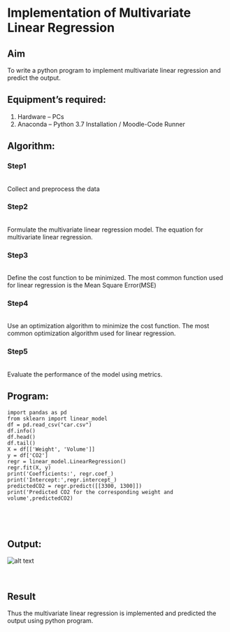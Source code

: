 # Implementation of Multivariate Linear Regression
## Aim
To write a python program to implement multivariate linear regression and predict the output.
## Equipment’s required:
1.	Hardware – PCs
2.	Anaconda – Python 3.7 Installation / Moodle-Code Runner
## Algorithm:
### Step1
<br>Collect and preprocess the data

### Step2
<br>Formulate the multivariate linear regression model. The equation for multivariate linear regression.

### Step3
<br>Define the cost function to be minimized. The most common function used for linear regression is the Mean Square Error(MSE)

### Step4
<br>Use an optimization algorithm to minimize the cost function. The most common optimization algorithm used for linear regression.

### Step5
<br>Evaluate the performance of the model using metrics.

## Program:
```
import pandas as pd
from sklearn import linear_model
df = pd.read_csv("car.csv")
df.info()
df.head()
df.tail()
X = df[['Weight', 'Volume']]
y = df['CO2']
regr = linear_model.LinearRegression()
regr.fit(X, y)
print('Coefficients:', regr.coef_)
print('Intercept:',regr.intercept_)
predictedCO2 = regr.predict([[3300, 1300]])
print('Predicted CO2 for the corresponding weight and volume',predictedCO2)





```
## Output:
![alt text](<MAT EXP 10.jpg>)


<br>

## Result
Thus the multivariate linear regression is implemented and predicted the output using python program.